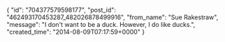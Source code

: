  {
   "id": "704377579598177",
   "post_id": "462493170453287_482026878499916",
   "from_name": "Sue Rakestraw",
   "message": "I don't want to be a duck.  However, I do like ducks.",
   "created_time": "2014-08-09T07:17:59+0000"
 }
